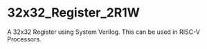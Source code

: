 # 32x32_Register_2R1W
A 32x32 Register using System Verilog.  This can be used in RISC-V Processors.
